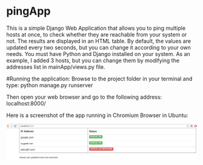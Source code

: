 # pingApp
This is a simple Django Web Application that allows you to ping multiple hosts at once, to check whether they are reachable from your system or not. The results are displayed in an HTML table. By default, the values are updated every two seconds, but you can change it according to your own needs.
You must have Python and Django installed on your system. As an example, I added 3 hosts, but you can change them by modifying the addresses list in mainApp/views.py file.

#Running the application:
Browse to the project folder in your terminal and type:
python manage.py runserver

Then open your web browser and go to the following address:
localhost:8000/

Here is a screenshot of the app running in Chromium Browser in Ubuntu:

![alt tag](https://github.com/nikssardana/pingApp/blob/master/screenshot.png)

